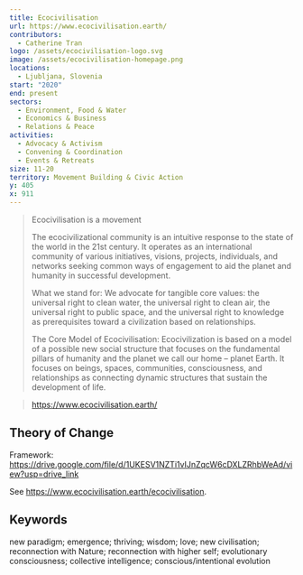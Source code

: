```yaml
---
title: Ecocivilisation
url: https://www.ecocivilisation.earth/
contributors:
  - Catherine Tran
logo: /assets/ecocivilisation-logo.svg
image: /assets/ecocivilisation-homepage.png
locations:
  - Ljubljana, Slovenia
start: "2020"
end: present
sectors:
  - Environment, Food & Water
  - Economics & Business
  - Relations & Peace
activities:
  - Advocacy & Activism
  - Convening & Coordination
  - Events & Retreats
size: 11-20
territory: Movement Building & Civic Action
y: 405
x: 911
---
```

> Ecocivilisation is a movement
> 
> The ecocivilizational community is an intuitive response to the state of the world in the 21st century. It operates as an international community of various initiatives, visions, projects, individuals, and networks seeking common ways of engagement to aid the planet and humanity in successful development.
> 
> What we stand for: We advocate for tangible core values: the universal right to clean water, the universal right to clean air, the universal right to public space, and the universal right to knowledge as prerequisites toward a civilization based on relationships.
> 
> The Core Model of Ecocivilisation: Ecocivilization is based on a model of a possible new social structure that focuses on the fundamental pillars of humanity and the planet we call our home – planet Earth. It focuses on beings, spaces, communities, consciousness, and relationships as connecting dynamic structures that sustain the development of life.

>https://www.ecocivilisation.earth/

## Theory of Change

Framework: https://drive.google.com/file/d/1UKESV1NZTi1vIJnZqcW6cDXLZRhbWeAd/view?usp=drive_link 

See https://www.ecocivilisation.earth/ecocivilisation.  

## Keywords

new paradigm; emergence; thriving; wisdom; love; new civilisation; reconnection with Nature; reconnection with higher self; evolutionary consciousness; collective intelligence; conscious/intentional evolution
